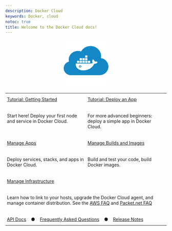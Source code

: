 ```yaml
---
description: Docker Cloud
keywords: Docker, cloud
notoc: true
title: Welcome to the Docker Cloud docs!
---
```


<center>
<img src="images/Docker-Cloud-Blue.svg" height="150" width="150" fill="#1488C6">
</center>

<style type="text/css">
.tg td {
  width="50%";padding:10px 5px;border:none;overflow:hidden;word-break:normal;
}
#DocumentationText .bluebar {
  width="50%";font-size:20px;font-weight:bold;background-color:#1488C6;color:#ffffff;text-align:center;vertical-align:top
}
#DocumentationText .bluebar a{
  color:#ffffff;font-weight:normal;
}
.plain{
  width="50%";vertical-align:top
}
</style>
<table class="tg">
  <tr>
    <td class="bluebar" width="50%"><a href="getting-started/index.md">Tutorial: Getting Started</a></td>
    <td class="bluebar" width="50%"><a href="getting-started/deploy-app/index.md">Tutorial: Deploy an App</a></td>
  </tr>
  <tr>
    <td class="plain" width="50%"><p>Start here! Deploy your first node and service in Docker Cloud.</p></td>
    <td class="plain" width="50%"><p>For more advanced beginners: deploy a simple app in Docker Cloud.</p></td>
  </tr>
  <tr>
    <td class="bluebar" width="50%"><a href="apps/index.md">Manage Apps</a></td>
    <td class="bluebar" width="50%"><a href="builds/index.md">Manage Builds and Images</a></td>
  </tr>
  <tr>
    <td class="plain" width="50%"><p>Deploy services, stacks, and apps in Docker Cloud.</p></td>
    <td class="plain" width="50%"><p>Build and test your code, build Docker images.</p></td>
  </tr>
  <tr>
    <td class="bluebar" colspan="2"><a href="infrastructure/index.md">Manage Infrastructure</a></td>
  </tr>
  <tr>
    <td class="plain" colspan="2"><p>Learn how to link to your hosts, upgrade the Docker Cloud agent, and manage container distribution. See the <a href="infrastructure/cloud-on-aws-faq.md">AWS FAQ</a> and <a href="infrastructure/cloud-on-packet.net-faq.md">Packet.net FAQ</a></p></td>
  </tr>
  <tr>
    <td class="bluebar" colspan="2"> <a href="https://docs.docker.com/apidocs/docker-cloud/">API Docs</a> &nbsp;&nbsp; ● &nbsp;&nbsp; <a href="docker-errors-faq.md">Frequently Asked Questions</a> &nbsp;&nbsp; ● &nbsp;&nbsp; <a href="release-notes.md">Release Notes</a></td>
  </tr>
</table>
